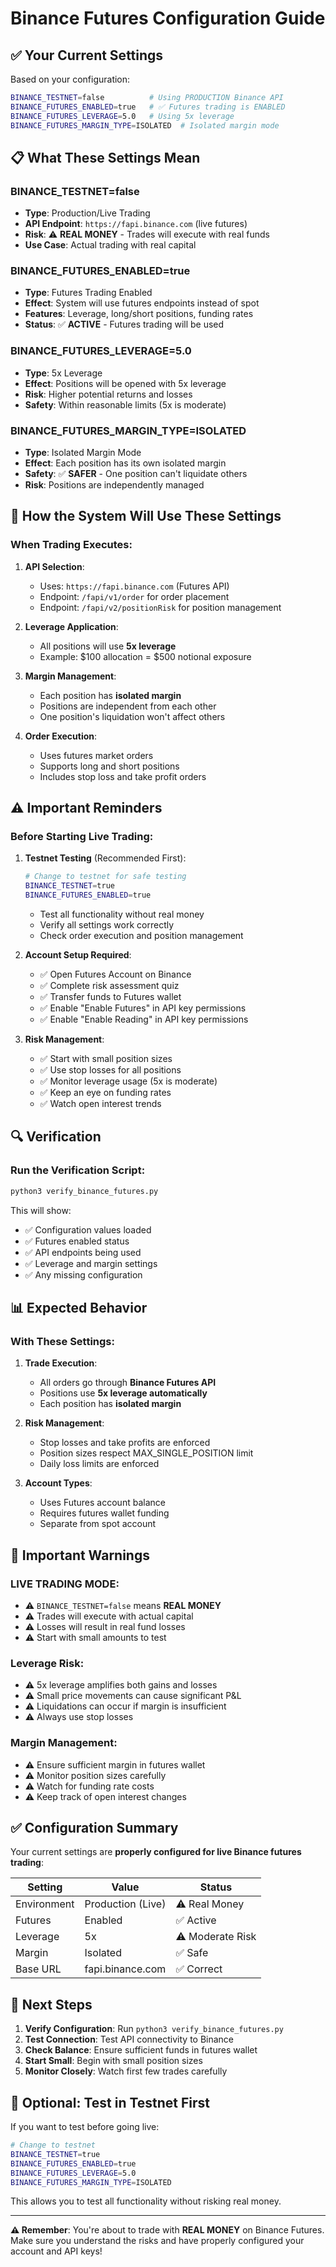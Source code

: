 # Binance Futures Configuration Guide

## ✅ Your Current Settings

Based on your configuration:

```bash
BINANCE_TESTNET=false          # Using PRODUCTION Binance API
BINANCE_FUTURES_ENABLED=true   # ✅ Futures trading is ENABLED
BINANCE_FUTURES_LEVERAGE=5.0   # Using 5x leverage
BINANCE_FUTURES_MARGIN_TYPE=ISOLATED  # Isolated margin mode
```

## 📋 What These Settings Mean

### **BINANCE_TESTNET=false**
- **Type**: Production/Live Trading
- **API Endpoint**: `https://fapi.binance.com` (live futures)
- **Risk**: ⚠️ **REAL MONEY** - Trades will execute with real funds
- **Use Case**: Actual trading with real capital

### **BINANCE_FUTURES_ENABLED=true**
- **Type**: Futures Trading Enabled
- **Effect**: System will use futures endpoints instead of spot
- **Features**: Leverage, long/short positions, funding rates
- **Status**: ✅ **ACTIVE** - Futures trading will be used

### **BINANCE_FUTURES_LEVERAGE=5.0**
- **Type**: 5x Leverage
- **Effect**: Positions will be opened with 5x leverage
- **Risk**: Higher potential returns and losses
- **Safety**: Within reasonable limits (5x is moderate)

### **BINANCE_FUTURES_MARGIN_TYPE=ISOLATED**
- **Type**: Isolated Margin Mode
- **Effect**: Each position has its own isolated margin
- **Safety**: ✅ **SAFER** - One position can't liquidate others
- **Risk**: Positions are independently managed

## 🎯 How the System Will Use These Settings

### **When Trading Executes:**

1. **API Selection**:
   - Uses: `https://fapi.binance.com` (Futures API)
   - Endpoint: `/fapi/v1/order` for order placement
   - Endpoint: `/fapi/v2/positionRisk` for position management

2. **Leverage Application**:
   - All positions will use **5x leverage**
   - Example: $100 allocation = $500 notional exposure

3. **Margin Management**:
   - Each position has **isolated margin**
   - Positions are independent from each other
   - One position's liquidation won't affect others

4. **Order Execution**:
   - Uses futures market orders
   - Supports long and short positions
   - Includes stop loss and take profit orders

## ⚠️ Important Reminders

### **Before Starting Live Trading:**

1. **Testnet Testing** (Recommended First):
   ```bash
   # Change to testnet for safe testing
   BINANCE_TESTNET=true
   BINANCE_FUTURES_ENABLED=true
   ```
   - Test all functionality without real money
   - Verify all settings work correctly
   - Check order execution and position management

2. **Account Setup Required**:
   - ✅ Open Futures Account on Binance
   - ✅ Complete risk assessment quiz
   - ✅ Transfer funds to Futures wallet
   - ✅ Enable "Enable Futures" in API key permissions
   - ✅ Enable "Enable Reading" in API key permissions

3. **Risk Management**:
   - ✅ Start with small position sizes
   - ✅ Use stop losses for all positions
   - ✅ Monitor leverage usage (5x is moderate)
   - ✅ Keep an eye on funding rates
   - ✅ Watch open interest trends

## 🔍 Verification

### **Run the Verification Script**:

```bash
python3 verify_binance_futures.py
```

This will show:
- ✅ Configuration values loaded
- ✅ Futures enabled status
- ✅ API endpoints being used
- ✅ Leverage and margin settings
- ✅ Any missing configuration

## 📊 Expected Behavior

### **With These Settings:**

1. **Trade Execution**:
   - All orders go through **Binance Futures API**
   - Positions use **5x leverage automatically**
   - Each position has **isolated margin**

2. **Risk Management**:
   - Stop losses and take profits are enforced
   - Position sizes respect MAX_SINGLE_POSITION limit
   - Daily loss limits are enforced

3. **Account Types**:
   - Uses Futures account balance
   - Requires futures wallet funding
   - Separate from spot account

## 🚨 Important Warnings

### **LIVE TRADING MODE**:
- ⚠️ `BINANCE_TESTNET=false` means **REAL MONEY**
- ⚠️ Trades will execute with actual capital
- ⚠️ Losses will result in real fund losses
- ⚠️ Start with small amounts to test

### **Leverage Risk**:
- ⚠️ 5x leverage amplifies both gains and losses
- ⚠️ Small price movements can cause significant P&L
- ⚠️ Liquidations can occur if margin is insufficient
- ⚠️ Always use stop losses

### **Margin Management**:
- ⚠️ Ensure sufficient margin in futures wallet
- ⚠️ Monitor position sizes carefully
- ⚠️ Watch for funding rate costs
- ⚠️ Keep track of open interest changes

## ✅ Configuration Summary

Your current settings are **properly configured for live Binance futures trading**:

| Setting | Value | Status |
|---------|-------|--------|
| Environment | Production (Live) | ⚠️ Real Money |
| Futures | Enabled | ✅ Active |
| Leverage | 5x | ⚠️ Moderate Risk |
| Margin | Isolated | ✅ Safe |
| Base URL | fapi.binance.com | ✅ Correct |

## 🎯 Next Steps

1. **Verify Configuration**: Run `python3 verify_binance_futures.py`
2. **Test Connection**: Test API connectivity to Binance
3. **Check Balance**: Ensure sufficient funds in futures wallet
4. **Start Small**: Begin with small position sizes
5. **Monitor Closely**: Watch first few trades carefully

## 🔧 Optional: Test in Testnet First

If you want to test before going live:

```bash
# Change to testnet
BINANCE_TESTNET=true
BINANCE_FUTURES_ENABLED=true
BINANCE_FUTURES_LEVERAGE=5.0
BINANCE_FUTURES_MARGIN_TYPE=ISOLATED
```

This allows you to test all functionality without risking real money.

---

**⚠️ Remember**: You're about to trade with **REAL MONEY** on Binance Futures. Make sure you understand the risks and have properly configured your account and API keys!
